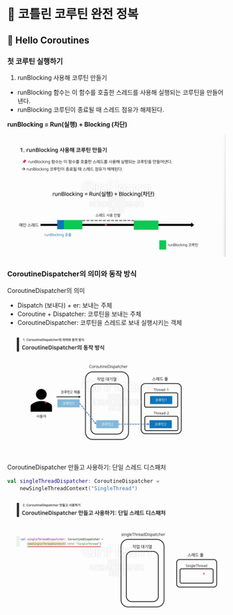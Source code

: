 # :pushpin: 코틀린 코루틴 완전 정복
## :seedling: Hello Coroutines

### 첫 코루틴 실행하기
1. runBlocking 사용해 코루틴 만들기
- runBlocking 함수는 이 함수를 호출한 스레드를 사용해 실행되는 코루틴을 만들어낸다.
- runBlocking 코루틴이 종료될 때 스레드 점유가 해제된다.

**runBlocking = Run(실행) + Blocking (차단)**

![img.png](./img/img2-1.png)

### CoroutineDispatcher의 의미와 동작 방식
CoroutineDispatcher의 의미
- Dispatch (보내다) + er: 보내는 주체
- Coroutine + Dispatcher: 코루틴을 보내는 주체
- CoroutineDispatcher: 코루틴을 스레드로 보내 실행시키는 객체

![img.png](./img/img2-2.png)

CoroutineDispatcher 만들고 사용하기: 단일 스레드 디스패처
```kotlin
val singleThreadDispatcher: CoroutineDispatcher =
    newSingleThreadContext("SingleThread")
```

![img.png](./img/img2-3.png)